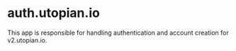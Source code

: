 # auth.utopian.io

This app is responsible for handling authentication and account creation for v2.utopian.io.
